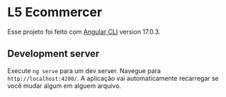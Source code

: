 # L5 Ecommercer

Esse projeto foi feito com [Angular CLI](https://github.com/angular/angular-cli) version 17.0.3.

## Development server

Execute `ng serve` para um dev server. Navegue para `http://localhost:4200/`. A aplicação vai automaticamente recarregar se você mudar algum em alguem arquivo.
